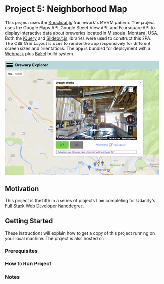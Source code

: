 # Project 5: Neighborhood Map

This project uses the [Knockout.js](http://knockoutjs.com/) framework's MVVM pattern. The project uses the Google Maps API, Google Street View API, and Foursquare API to display interactive data about breweries located in Missoula, Montana, USA. Both the [jQuery](https://jquery.com/) and [Slideout.js](https://slideout.js.org/) libraries were used to construct this SPA. The CSS Grid Layout is used to render the app responsively for different screen sizes and orientations. The app is bundled for deployment with a [Webpack](https://webpack.github.io/) plus [Babel](https://babeljs.io/) build system.

![Screenshot with Street View panorama and Foursquare details](screenshot.png)

## Motivation

This project is the fifth in a series of projects I am completing for Udacity's [Full Stack Web Developer Nanodegree](https://www.udacity.com/course/full-stack-web-developer-nanodegree--nd004).

## Getting Started

These instructions will explain how to get a copy of this project running on your local machine. The project is also hosted on 

### Prerequisites


### How to Run Project

### Notes
